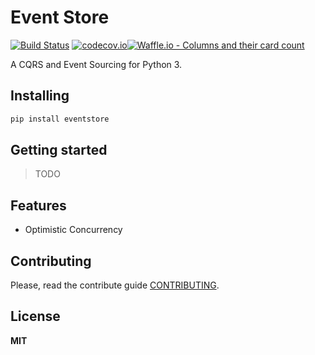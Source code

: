 # Event Store
[![Build Status](https://travis-ci.org/patrickporto/eventstore.svg?branch=master)](https://travis-ci.org/patrickporto/eventstore)
[![codecov.io](https://codecov.io/github/patrickporto/badges/coverage.svg?branch=master)](https://codecov.io/github/boennemann/badges?branch=master)[![Waffle.io - Columns and their card count](https://badge.waffle.io/patrickporto/eventstore.svg?columns=all)](https://waffle.io/patrickporto/eventstore)


A CQRS and Event Sourcing for Python 3.

## Installing

```bash
pip install eventstore
```

## Getting started

> TODO

## Features

* Optimistic Concurrency


## Contributing

Please, read the contribute guide [CONTRIBUTING](CONTRIBUTING.md).

## License

**MIT**